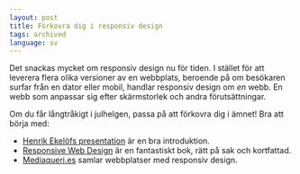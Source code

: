 ```yaml
---
layout: post
title: Förkovra dig i responsiv design
tags: archived
language: sv
---
```


Det snackas mycket om responsiv design nu för tiden. I stället för att leverera flera olika versioner av en webbplats, beroende på om besökaren surfar från en dator eller mobil, handlar responsiv design om *en* webb. En webb som anpassar sig efter skärmstorlek och andra förutsättningar.

Om du får långtråkigt i julhelgen, passa på att förkovra dig i ämnet! Bra att börja med:

* [Henrik Ekelöfs presentation](http://henrikekelof.com/2011/11/blixttal-pa-polopoly-geeknight) är en bra introduktion.
* [Responsive Web Design](http://www.abookapart.com/products/responsive-web-design) är en fantastiskt bok, rätt på sak och kortfattad.
* [Mediaqueri.es](http://mediaqueri.es) samlar webbplatser med responsiv design.
